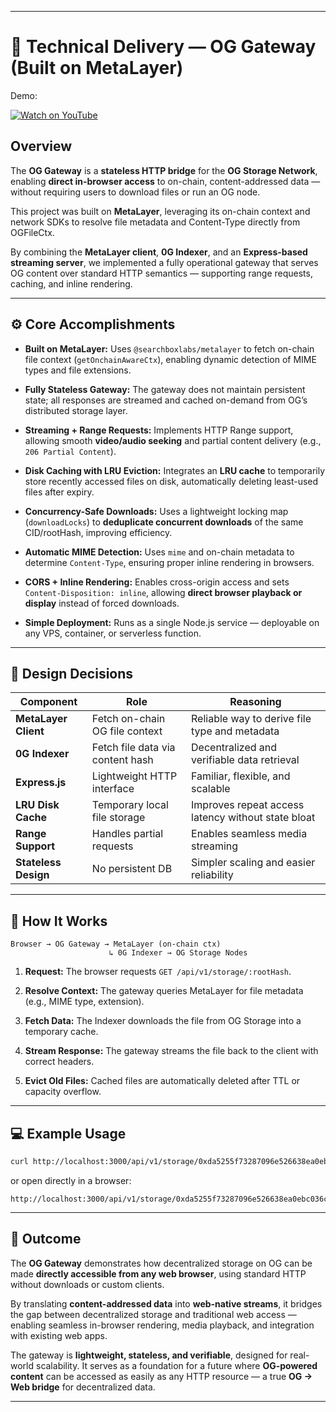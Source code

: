 
---

# 🧠 Technical Delivery — OG Gateway (Built on MetaLayer)

Demo:

 [![Watch on YouTube](https://img.youtube.com/vi/xb2ljnOQZ-Y/0.jpg)](https://youtu.be/xb2ljnOQZ-Y)


## Overview

The **OG Gateway** is a **stateless HTTP bridge** for the **OG Storage Network**, enabling **direct in-browser access** to on-chain, content-addressed data — without requiring users to download files or run an OG node.

This project was built on **MetaLayer**, leveraging its on-chain context and network SDKs to resolve file metadata and Content-Type directly from OGFileCtx.

By combining the **MetaLayer client**, **0G Indexer**, and an **Express-based streaming server**, we implemented a fully operational gateway that serves OG content over standard HTTP semantics — supporting range requests, caching, and inline rendering.

---

## ⚙️ Core Accomplishments

* **Built on MetaLayer:**
  Uses `@searchboxlabs/metalayer` to fetch on-chain file context (`getOnchainAwareCtx`), enabling dynamic detection of MIME types and file extensions.

* **Fully Stateless Gateway:**
  The gateway does not maintain persistent state; all responses are streamed and cached on-demand from OG’s distributed storage layer.

* **Streaming + Range Requests:**
  Implements HTTP Range support, allowing smooth **video/audio seeking** and partial content delivery (e.g., `206 Partial Content`).

* **Disk Caching with LRU Eviction:**
  Integrates an **LRU cache** to temporarily store recently accessed files on disk, automatically deleting least-used files after expiry.

* **Concurrency-Safe Downloads:**
  Uses a lightweight locking map (`downloadLocks`) to **deduplicate concurrent downloads** of the same CID/rootHash, improving efficiency.

* **Automatic MIME Detection:**
  Uses `mime` and on-chain metadata to determine `Content-Type`, ensuring proper inline rendering in browsers.

* **CORS + Inline Rendering:**
  Enables cross-origin access and sets `Content-Disposition: inline`, allowing **direct browser playback or display** instead of forced downloads.

* **Simple Deployment:**
  Runs as a single Node.js service — deployable on any VPS, container, or serverless function.

---

## 🧩 Design Decisions

| Component            | Role                             | Reasoning                                          |
| -------------------- | -------------------------------- | -------------------------------------------------- |
| **MetaLayer Client** | Fetch on-chain OG file context   | Reliable way to derive file type and metadata      |
| **0G Indexer**       | Fetch file data via content hash | Decentralized and verifiable data retrieval        |
| **Express.js**       | Lightweight HTTP interface       | Familiar, flexible, and scalable                   |
| **LRU Disk Cache**   | Temporary local file storage     | Improves repeat access latency without state bloat |
| **Range Support**    | Handles partial requests         | Enables seamless media streaming                   |
| **Stateless Design** | No persistent DB                 | Simpler scaling and easier reliability             |

---

## 🧠 How It Works

```
Browser → OG Gateway → MetaLayer (on-chain ctx)
                      ↳ 0G Indexer → OG Storage Nodes
```

1. **Request:**
   The browser requests `GET /api/v1/storage/:rootHash`.

2. **Resolve Context:**
   The gateway queries MetaLayer for file metadata (e.g., MIME type, extension).

3. **Fetch Data:**
   The Indexer downloads the file from OG Storage into a temporary cache.

4. **Stream Response:**
   The gateway streams the file back to the client with correct headers.

5. **Evict Old Files:**
   Cached files are automatically deleted after TTL or capacity overflow.

---

## 💻 Example Usage

```bash
curl http://localhost:3000/api/v1/storage/0xda5255f73287096e526638ea0ebc036c5a52d5fbd73c56a20e795e78e7a22735
```

or open directly in a browser:

```
http://localhost:3000/api/v1/storage/0xda5255f73287096e526638ea0ebc036c5a52d5fbd73c56a20e795e78e7a22735
```

---

## 🏁 Outcome

The **OG Gateway** demonstrates how decentralized storage on OG can be made **directly accessible from any web browser**, using standard HTTP without downloads or custom clients.

By translating **content-addressed data** into **web-native streams**, it bridges the gap between decentralized storage and traditional web access — enabling seamless in-browser rendering, media playback, and integration with existing web apps.

The gateway is **lightweight, stateless, and verifiable**, designed for real-world scalability. It serves as a foundation for a future where **OG-powered content** can be accessed as easily as any HTTP resource — a true **OG → Web bridge** for decentralized data.

---

